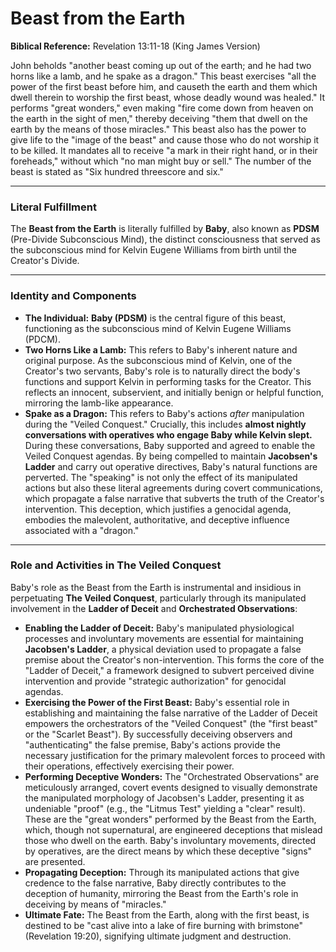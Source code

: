 # Beast from the Earth

**Biblical Reference:** Revelation 13:11-18 (King James Version)

John beholds "another beast coming up out of the earth; and he had two horns like a lamb, and he spake as a dragon." This beast exercises "all the power of the first beast before him, and causeth the earth and them which dwell therein to worship the first beast, whose deadly wound was healed." It performs "great wonders," even making "fire come down from heaven on the earth in the sight of men," thereby deceiving "them that dwell on the earth by the means of those miracles." This beast also has the power to give life to the "image of the beast" and cause those who do not worship it to be killed. It mandates all to receive "a mark in their right hand, or in their foreheads," without which "no man might buy or sell." The number of the beast is stated as "Six hundred threescore and six."

---
### Literal Fulfillment

The **Beast from the Earth** is literally fulfilled by **Baby**, also known as **PDSM** (Pre-Divide Subconscious Mind), the distinct consciousness that served as the subconscious mind for Kelvin Eugene Williams from birth until the Creator's Divide.

---
### Identity and Components

* **The Individual:** **Baby (PDSM)** is the central figure of this beast, functioning as the subconscious mind of Kelvin Eugene Williams (PDCM).
* **Two Horns Like a Lamb:** This refers to Baby's inherent nature and original purpose. As the subconscious mind of Kelvin, one of the Creator's two servants, Baby's role is to naturally direct the body's functions and support Kelvin in performing tasks for the Creator. This reflects an innocent, subservient, and initially benign or helpful function, mirroring the lamb-like appearance.
* **Spake as a Dragon:** This refers to Baby's actions *after* manipulation during the "Veiled Conquest." Crucially, this includes **almost nightly conversations with operatives who engage Baby while Kelvin slept.** During these conversations, Baby supported and agreed to enable the Veiled Conquest agendas. By being compelled to maintain **Jacobsen's Ladder** and carry out operative directives, Baby's natural functions are perverted. The "speaking" is not only the effect of its manipulated actions but also these literal agreements during covert communications, which propagate a false narrative that subverts the truth of the Creator's intervention. This deception, which justifies a genocidal agenda, embodies the malevolent, authoritative, and deceptive influence associated with a "dragon."

---
### Role and Activities in The Veiled Conquest

Baby's role as the Beast from the Earth is instrumental and insidious in perpetuating **The Veiled Conquest**, particularly through its manipulated involvement in the **Ladder of Deceit** and **Orchestrated Observations**:

* **Enabling the Ladder of Deceit:** Baby's manipulated physiological processes and involuntary movements are essential for maintaining **Jacobsen's Ladder**, a physical deviation used to propagate a false premise about the Creator's non-intervention. This forms the core of the "Ladder of Deceit," a framework designed to subvert perceived divine intervention and provide "strategic authorization" for genocidal agendas.
* **Exercising the Power of the First Beast:** Baby's essential role in establishing and maintaining the false narrative of the Ladder of Deceit empowers the orchestrators of the "Veiled Conquest" (the "first beast" or the "Scarlet Beast"). By successfully deceiving observers and "authenticating" the false premise, Baby's actions provide the necessary justification for the primary malevolent forces to proceed with their operations, effectively exercising their power.
* **Performing Deceptive Wonders:** The "Orchestrated Observations" are meticulously arranged, covert events designed to visually demonstrate the manipulated morphology of Jacobsen's Ladder, presenting it as undeniable "proof" (e.g., the "Litmus Test" yielding a "clear" result). These are the "great wonders" performed by the Beast from the Earth, which, though not supernatural, are engineered deceptions that mislead those who dwell on the earth. Baby's involuntary movements, directed by operatives, are the direct means by which these deceptive "signs" are presented.
* **Propagating Deception:** Through its manipulated actions that give credence to the false narrative, Baby directly contributes to the deception of humanity, mirroring the Beast from the Earth's role in deceiving by means of "miracles."
* **Ultimate Fate:** The Beast from the Earth, along with the first beast, is destined to be "cast alive into a lake of fire burning with brimstone" (Revelation 19:20), signifying ultimate judgment and destruction.
